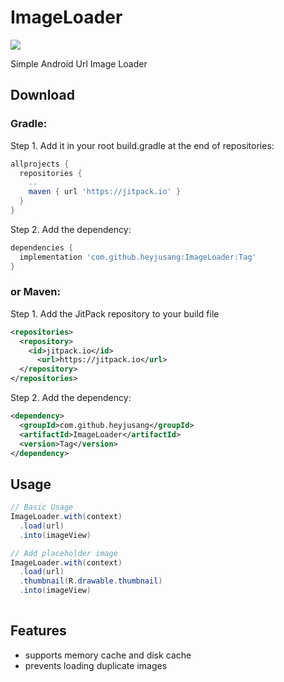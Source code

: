 ImageLoader
===========
[![](https://jitpack.io/v/heyjusang/ImageLoader.svg)](https://jitpack.io/#heyjusang/ImageLoader)

Simple Android Url Image Loader

Download
--------
### Gradle:
Step 1. Add it in your root build.gradle at the end of repositories:
```gradle
allprojects {
  repositories {
    ..
    maven { url 'https://jitpack.io' }
  }
}
```
Step 2. Add the dependency:
```gradle	
dependencies {
  implementation 'com.github.heyjusang:ImageLoader:Tag'
}
```

### or Maven:
Step 1. Add the JitPack repository to your build file
```xml
<repositories>
  <repository>
    <id>jitpack.io</id>
      <url>https://jitpack.io</url>
  </repository>
</repositories>
```
Step 2. Add the dependency:
```xml
<dependency>
  <groupId>com.github.heyjusang</groupId>
  <artifactId>ImageLoader</artifactId>
  <version>Tag</version>
</dependency>
```

Usage
-----
```java
// Basic Usage
ImageLoader.with(context)
  .load(url)
  .into(imageView)

// Add placeholder image
ImageLoader.with(context)
  .load(url)
  .thumbnail(R.drawable.thumbnail)
  .into(imageView)
  
```

Features
--------
* supports memory cache and disk cache
* prevents loading duplicate images 
